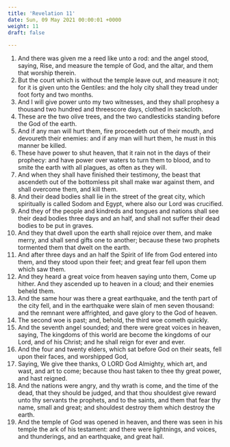 ```yaml
---
title: 'Revelation 11'
date: Sun, 09 May 2021 00:00:01 +0000
weight: 11
draft: false
  
---
```


1. And there was given me a reed like unto a rod: and the angel stood, saying, Rise, and measure the temple of God, and the altar, and them that worship therein.
2. But the court which is without the temple leave out, and measure it not; for it is given unto the Gentiles: and the holy city shall they tread under foot forty and two months.
3. And I will give power unto my two witnesses, and they shall prophesy a thousand two hundred and threescore days, clothed in sackcloth.
4. These are the two olive trees, and the two candlesticks standing before the God of the earth.
5. And if any man will hurt them, fire proceedeth out of their mouth, and devoureth their enemies: and if any man will hurt them, he must in this manner be killed.
6. These have power to shut heaven, that it rain not in the days of their prophecy: and have power over waters to turn them to blood, and to smite the earth with all plagues, as often as they will.
7. And when they shall have finished their testimony, the beast that ascendeth out of the bottomless pit shall make war against them, and shall overcome them, and kill them.
8. And their dead bodies shall lie in the street of the great city, which spiritually is called Sodom and Egypt, where also our Lord was crucified.
9. And they of the people and kindreds and tongues and nations shall see their dead bodies three days and an half, and shall not suffer their dead bodies to be put in graves.
10. And they that dwell upon the earth shall rejoice over them, and make merry, and shall send gifts one to another; because these two prophets tormented them that dwelt on the earth.
11. And after three days and an half the Spirit of life from God entered into them, and they stood upon their feet; and great fear fell upon them which saw them.
12. And they heard a great voice from heaven saying unto them, Come up hither. And they ascended up to heaven in a cloud; and their enemies beheld them.
13. And the same hour was there a great earthquake, and the tenth part of the city fell, and in the earthquake were slain of men seven thousand: and the remnant were affrighted, and gave glory to the God of heaven.
14. The second woe is past; and, behold, the third woe cometh quickly.
15. And the seventh angel sounded; and there were great voices in heaven, saying, The kingdoms of this world are become the kingdoms of our Lord, and of his Christ; and he shall reign for ever and ever.
16. And the four and twenty elders, which sat before God on their seats, fell upon their faces, and worshipped God,
17. Saying, We give thee thanks, O LORD God Almighty, which art, and wast, and art to come; because thou hast taken to thee thy great power, and hast reigned.
18. And the nations were angry, and thy wrath is come, and the time of the dead, that they should be judged, and that thou shouldest give reward unto thy servants the prophets, and to the saints, and them that fear thy name, small and great; and shouldest destroy them which destroy the earth.
19. And the temple of God was opened in heaven, and there was seen in his temple the ark of his testament: and there were lightnings, and voices, and thunderings, and an earthquake, and great hail.
